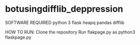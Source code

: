 # botusingdifflib_deppression

SOFTWARE REQUIRED
  python 3
  flask
  heapq
  pandas
  difflib
 
 
HOW TO RUN:
  Clone the repository
  Run flakpage.py as python3 flaskpage.py
  
  
  
